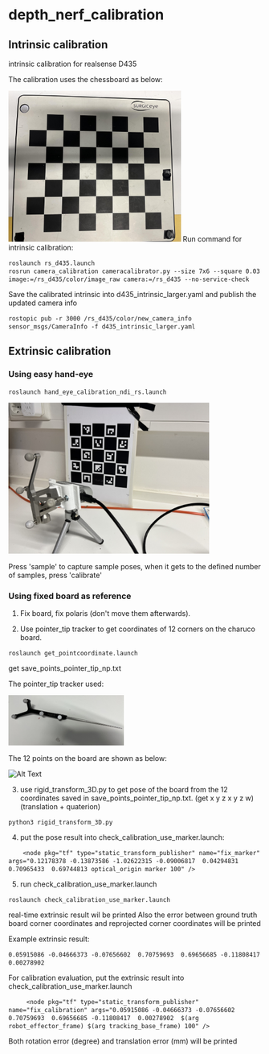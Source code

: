# depth_nerf_calibration

## Intrinsic calibration
intrinsic calibration for realsense D435

The calibration uses the chessboard as below:

<img alt="Alt Text" src="images/chessboard.jpg" width="" height="300"/>
Run command for intrinsic calibration:

~~~
roslaunch rs_d435.launch
rosrun camera_calibration cameracalibrator.py --size 7x6 --square 0.03 image:=/rs_d435/color/image_raw camera:=/rs_d435 --no-service-check
~~~

Save the calibrated intrinsic into d435_intrinsic_larger.yaml and publish the updated camera info
~~~
rostopic pub -r 3000 /rs_d435/color/new_camera_info sensor_msgs/CameraInfo -f d435_intrinsic_larger.yaml
~~~

## Extrinsic calibration

### Using easy hand-eye
~~~
roslaunch hand_eye_calibration_ndi_rs.launch
~~~

<img alt="Alt Text" src="images/setting.JPG" width="" height="300"/>

Press 'sample' to capture sample poses, when it gets to the defined number of samples, press 'calibrate'

### Using fixed board as reference

1. Fix board, fix polaris (don't move them afterwards).

2. Use pointer_tip tracker to get coordinates of 12 corners on the charuco board.

~~~
roslaunch get_pointcoordinate.launch
~~~
get save_points_pointer_tip_np.txt

The pointer_tip tracker used:

<img alt="Alt Text" src="images/tracker.JPG" width="" height="100"/>

The 12 points on the board are shown as below:

<img alt="Alt Text" src="images/charuco_numbered.png" width="" height="300"/>



3. use rigid_transform_3D.py to get pose of the board from the 12 coordinates saved in save_points_pointer_tip_np.txt. (get x y z x y z w)(translation + quaterion)

~~~
python3 rigid_transform_3D.py
~~~

4. put the pose result into check_calibration_use_marker.launch:
~~~
    <node pkg="tf" type="static_transform_publisher" name="fix_marker" args="0.12178378 -0.13873586 -1.02622315 -0.09006817  0.04294831  0.70965433  0.69744813 optical_origin marker 100" />
~~~

5. run check_calibration_use_marker.launch
~~~
roslaunch check_calibration_use_marker.launch
~~~
real-time extrinsic result wil be printed
Also the error between ground truth board corner coordinates and reprojected corner coordinates will be printed

Example extrinsic result:
~~~
0.05915086 -0.04666373 -0.07656602  0.70759693  0.69656685 -0.11808417  0.00278902
~~~
For calibration evaluation, put the extrinsic result into check_calibration_use_marker.launch
~~~
     <node pkg="tf" type="static_transform_publisher" name="fix_calibration" args="0.05915086 -0.04666373 -0.07656602  0.70759693  0.69656685 -0.11808417  0.00278902  $(arg robot_effector_frame) $(arg tracking_base_frame) 100" />
~~~
Both rotation error (degree) and translation error (mm) will be printed

